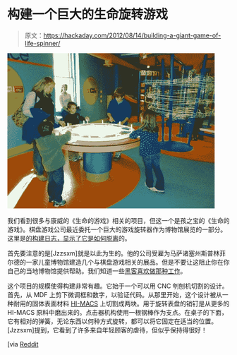 # 构建一个巨大的生命旋转游戏

> 原文：<https://hackaday.com/2012/08/14/building-a-giant-game-of-life-spinner/>

![](img/6743a32dce64f3da35ac55959d5d5072.png "giant-game-of-life-spinner")

我们看到很多与康威的《生命的游戏》相关的项目，但这一个是孩之宝的《生命的游戏》。棋盘游戏公司最近委托一个巨大的游戏旋转器作为博物馆展览的一部分。这里是[的构建日志，显示了它是如何脱离](http://imgur.com/a/HpQLv)的。

首先要注意的是[Jzzsxm]就是以此为生的。他的公司受雇为马萨诸塞州斯普林菲尔德的一家儿童博物馆建造几个与棋盘游戏相关的展品。但是不要让这阻止你在你自己的当地博物馆提供帮助。我们知道一些[黑客喜欢做那种工作](http://hackaday.com/2012/06/04/bill-porter-repairs-a-science-museum-exhibit/)。

这个项目的规模使得构建非常有趣。它始于一个可以用 CNC 刳刨机切割的设计。首先，从 MDF 上剪下微调框和数字，以验证代码。从那里开始，这个设计被从一种耐用的固体表面材料 [HI-MACS](http://www.himacs.eu/home) 上切割成两块。用于旋转表盘的销钉是从更多的 HI-MACS 原料中磨出来的。点击器机构使用一根钢棒作为支点。在桌子的下面，它有相对的弹簧，无论东西以何种方式旋转，都可以将它固定在适当的位置。[Jzzsxm]提到，它看到了许多来自年轻顾客的虐待，但似乎保持得很好！

[via [Reddit](http://www.reddit.com/r/somethingimade/comments/y2wob/i_built_a_giant_game_of_life_spinner_now_with/)